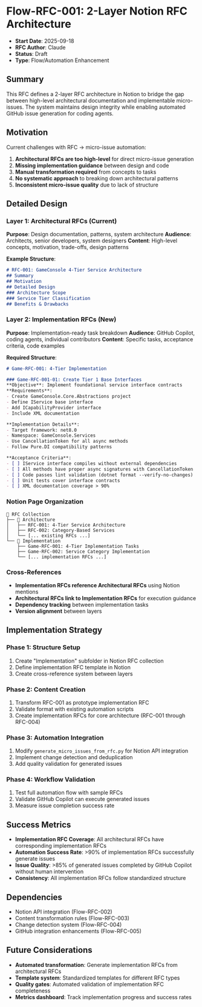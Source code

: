 # Flow-RFC-001: 2-Layer Notion RFC Architecture

- **Start Date**: 2025-09-18
- **RFC Author**: Claude
- **Status**: Draft
- **Type**: Flow/Automation Enhancement

## Summary

This RFC defines a 2-layer RFC architecture in Notion to bridge the gap between high-level architectural documentation and implementable micro-issues. The system maintains design integrity while enabling automated GitHub issue generation for coding agents.

## Motivation

Current challenges with RFC → micro-issue automation:

1. **Architectural RFCs are too high-level** for direct micro-issue generation
2. **Missing implementation guidance** between design and code
3. **Manual transformation required** from concepts to tasks
4. **No systematic approach** to breaking down architectural patterns
5. **Inconsistent micro-issue quality** due to lack of structure

## Detailed Design

### Layer 1: Architectural RFCs (Current)
**Purpose**: Design documentation, patterns, system architecture
**Audience**: Architects, senior developers, system designers
**Content**: High-level concepts, motivation, trade-offs, design patterns

**Example Structure**:
```markdown
# RFC-001: GameConsole 4-Tier Service Architecture
## Summary
## Motivation
## Detailed Design
### Architecture Scope
### Service Tier Classification
## Benefits & Drawbacks
```

### Layer 2: Implementation RFCs (New)
**Purpose**: Implementation-ready task breakdown
**Audience**: GitHub Copilot, coding agents, individual contributors
**Content**: Specific tasks, acceptance criteria, code examples

**Required Structure**:
```markdown
# Game-RFC-001: 4-Tier Implementation

### Game-RFC-001-01: Create Tier 1 Base Interfaces
**Objective**: Implement foundational service interface contracts
**Requirements**:
- Create GameConsole.Core.Abstractions project
- Define IService base interface
- Add ICapabilityProvider interface
- Include XML documentation

**Implementation Details**:
- Target framework: net8.0
- Namespace: GameConsole.Services
- Use CancellationToken for all async methods
- Follow Pure.DI compatibility patterns

**Acceptance Criteria**:
- [ ] IService interface compiles without external dependencies
- [ ] All methods have proper async signatures with CancellationToken
- [ ] Code passes lint validation (dotnet format --verify-no-changes)
- [ ] Unit tests cover interface contracts
- [ ] XML documentation coverage > 90%
```

### Notion Page Organization

```
📁 RFC Collection
├── 📁 Architecture
│   ├── RFC-001: 4-Tier Service Architecture
│   ├── RFC-002: Category-Based Services
│   └── [... existing RFCs ...]
└── 📁 Implementation
    ├── Game-RFC-001: 4-Tier Implementation Tasks
    ├── Game-RFC-002: Service Category Implementation
    └── [... implementation RFCs ...]
```

### Cross-References
- **Implementation RFCs reference Architectural RFCs** using Notion mentions
- **Architectural RFCs link to Implementation RFCs** for execution guidance
- **Dependency tracking** between implementation tasks
- **Version alignment** between layers

## Implementation Strategy

### Phase 1: Structure Setup
1. Create "Implementation" subfolder in Notion RFC collection
2. Define implementation RFC template in Notion
3. Create cross-reference system between layers

### Phase 2: Content Creation
1. Transform RFC-001 as prototype implementation RFC
2. Validate format with existing automation scripts
3. Create implementation RFCs for core architecture (RFC-001 through RFC-004)

### Phase 3: Automation Integration
1. Modify `generate_micro_issues_from_rfc.py` for Notion API integration
2. Implement change detection and deduplication
3. Add quality validation for generated issues

### Phase 4: Workflow Validation
1. Test full automation flow with sample RFCs
2. Validate GitHub Copilot can execute generated issues
3. Measure issue completion success rate

## Success Metrics

- **Implementation RFC Coverage**: All architectural RFCs have corresponding implementation RFCs
- **Automation Success Rate**: >90% of implementation RFCs successfully generate issues
- **Issue Quality**: >85% of generated issues completed by GitHub Copilot without human intervention
- **Consistency**: All implementation RFCs follow standardized structure

## Dependencies

- Notion API integration (Flow-RFC-002)
- Content transformation rules (Flow-RFC-003)
- Change detection system (Flow-RFC-004)
- GitHub integration enhancements (Flow-RFC-005)

## Future Considerations

- **Automated transformation**: Generate implementation RFCs from architectural RFCs
- **Template system**: Standardized templates for different RFC types
- **Quality gates**: Automated validation of implementation RFC completeness
- **Metrics dashboard**: Track implementation progress and success rates
